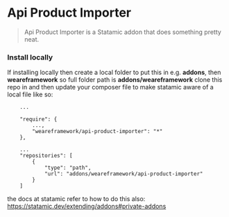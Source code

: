 # Api Product Importer

> Api Product Importer is a Statamic addon that does something pretty neat.

### Install locally
If installing locally then create a local folder to put this in e.g. **addons**, then **weareframework** so full folder path is **addons/weareframework**
clone this repo in and then update your composer file to make statamic aware of a local file like so:

```
    ...
 
    "require": {
        ...,
        "weareframework/api-product-importer": "*"
    },
 
    ...
    "repositories": [
        {
            "type": "path",
            "url": "addons/weareframework/api-product-importer"
        }
    ]
```    

the docs at statamic refer to how to do this also: https://statamic.dev/extending/addons#private-addons
